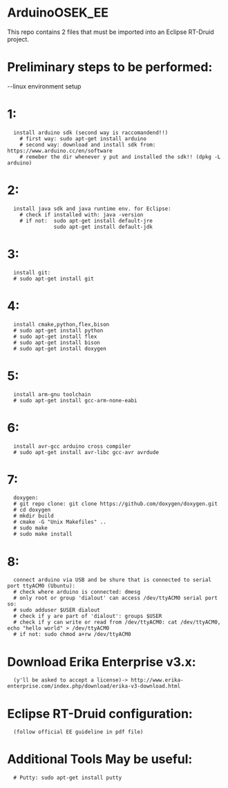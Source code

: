 # ArduinoOSEK_EE
This repo contains 2 files that must be imported into an Eclipse RT-Druid project.
# Preliminary steps to be performed:
--linux environment setup
  # 1:
      install arduino sdk (second way is raccomandend!!)
        # first way: sudo apt-get install arduino
        # second way: download and install sdk from: https://www.arduino.cc/en/software
        # remeber the dir whenever y put and installed the sdk!! (dpkg -L arduino)
  # 2:
      install java sdk and java runtime env. for Eclipse:
        # check if installed with: java -version
        # if not:  sudo apt-get install default-jre
                   sudo apt-get install default-jdk
  # 3:
      install git:
      # sudo apt-get install git
  # 4:
      install cmake,python,flex,bison
      # sudo apt-get install python
      # sudo apt-get install flex
      # sudo apt-get install bison
      # sudo apt-get install doxygen
  # 5:
      install arm-gnu toolchain
      # sudo apt-get install gcc-arm-none-eabi
  # 6:
      install avr-gcc arduino cross compiler
      # sudo apt-get install avr-libc gcc-avr avrdude
  # 7: 
      doxygen:
      # git repo clone: git clone https://github.com/doxygen/doxygen.git
      # cd doxygen
      # mkdir build
      # cmake -G "Unix Makefiles" ..
      # sudo make
      # sudo make install
  # 8:
      connect arduino via USB and be shure that is connected to serial port ttyACM0 (Ubuntu):
      # check where arduino is connected: dmesg
      # only root or group 'dialout' can access /dev/ttyACM0 serial port so: 
      # sudo adduser $USER dialout
      # check if y are part of 'dialout': groups $USER
      # check if y can write or read from /dev/ttyACM0: cat /dev/ttyACM0, echo "hello world" > /dev/ttyACM0
      # if not: sudo chmod a+rw /dev/ttyACM0
      
 # Download Erika Enterprise v3.x: 
      (y'll be asked to accept a license)-> http://www.erika-enterprise.com/index.php/download/erika-v3-download.html 
     
 # Eclipse RT-Druid configuration:
      (follow official EE guideline in pdf file)
      
 # Additional Tools May be useful:
      # Putty: sudo apt-get install putty
 
    
        
                      
